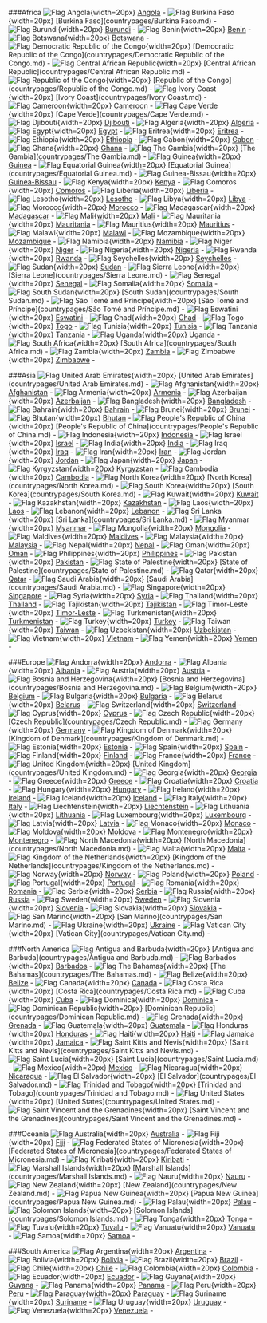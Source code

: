 ###Africa
![Flag Angola](http://commons.wikimedia.org/wiki/Special:FilePath/Flag%20of%20Angola.svg){width=20px} [Angola](countrypages/Angola.md) - 
![Flag Burkina Faso](http://commons.wikimedia.org/wiki/Special:FilePath/Flag%20of%20Burkina%20Faso.svg){width=20px} [Burkina Faso](countrypages/Burkina Faso.md) - 
![Flag Burundi](http://commons.wikimedia.org/wiki/Special:FilePath/Flag%20of%20Burundi.svg){width=20px} [Burundi](countrypages/Burundi.md) - 
![Flag Benin](http://commons.wikimedia.org/wiki/Special:FilePath/Flag%20of%20Benin.svg){width=20px} [Benin](countrypages/Benin.md) - 
![Flag Botswana](http://commons.wikimedia.org/wiki/Special:FilePath/Flag%20of%20Botswana.svg){width=20px} [Botswana](countrypages/Botswana.md) - 
![Flag Democratic Republic of the Congo](http://commons.wikimedia.org/wiki/Special:FilePath/Flag%20of%20the%20Democratic%20Republic%20of%20the%20Congo.svg){width=20px} [Democratic Republic of the Congo](countrypages/Democratic Republic of the Congo.md) - 
![Flag Central African Republic](http://commons.wikimedia.org/wiki/Special:FilePath/Flag%20of%20the%20Central%20African%20Republic.svg){width=20px} [Central African Republic](countrypages/Central African Republic.md) - 
![Flag Republic of the Congo](http://commons.wikimedia.org/wiki/Special:FilePath/Flag%20of%20the%20Republic%20of%20the%20Congo.svg){width=20px} [Republic of the Congo](countrypages/Republic of the Congo.md) - 
![Flag Ivory Coast](http://commons.wikimedia.org/wiki/Special:FilePath/Flag%20of%20C%C3%B4te%20d%27Ivoire.svg){width=20px} [Ivory Coast](countrypages/Ivory Coast.md) - 
![Flag Cameroon](http://commons.wikimedia.org/wiki/Special:FilePath/Flag%20of%20Cameroon.svg){width=20px} [Cameroon](countrypages/Cameroon.md) - 
![Flag Cape Verde](http://commons.wikimedia.org/wiki/Special:FilePath/Flag%20of%20Cape%20Verde.svg){width=20px} [Cape Verde](countrypages/Cape Verde.md) - 
![Flag Djibouti](http://commons.wikimedia.org/wiki/Special:FilePath/Flag%20of%20Djibouti.svg){width=20px} [Djibouti](countrypages/Djibouti.md) - 
![Flag Algeria](http://commons.wikimedia.org/wiki/Special:FilePath/Flag%20of%20Algeria.svg){width=20px} [Algeria](countrypages/Algeria.md) - 
![Flag Egypt](http://commons.wikimedia.org/wiki/Special:FilePath/Flag%20of%20Egypt.svg){width=20px} [Egypt](countrypages/Egypt.md) - 
![Flag Eritrea](http://commons.wikimedia.org/wiki/Special:FilePath/Flag%20of%20Eritrea.svg){width=20px} [Eritrea](countrypages/Eritrea.md) - 
![Flag Ethiopia](http://commons.wikimedia.org/wiki/Special:FilePath/Flag%20of%20Ethiopia.svg){width=20px} [Ethiopia](countrypages/Ethiopia.md) - 
![Flag Gabon](http://commons.wikimedia.org/wiki/Special:FilePath/Flag%20of%20Gabon.svg){width=20px} [Gabon](countrypages/Gabon.md) - 
![Flag Ghana](http://commons.wikimedia.org/wiki/Special:FilePath/Flag%20of%20Ghana.svg){width=20px} [Ghana](countrypages/Ghana.md) - 
![Flag The Gambia](http://commons.wikimedia.org/wiki/Special:FilePath/Flag%20of%20The%20Gambia.svg){width=20px} [The Gambia](countrypages/The Gambia.md) - 
![Flag Guinea](http://commons.wikimedia.org/wiki/Special:FilePath/Flag%20of%20Guinea.svg){width=20px} [Guinea](countrypages/Guinea.md) - 
![Flag Equatorial Guinea](http://commons.wikimedia.org/wiki/Special:FilePath/Flag%20of%20Equatorial%20Guinea.svg){width=20px} [Equatorial Guinea](countrypages/Equatorial Guinea.md) - 
![Flag Guinea-Bissau](http://commons.wikimedia.org/wiki/Special:FilePath/Flag%20of%20Guinea-Bissau.svg){width=20px} [Guinea-Bissau](countrypages/Guinea-Bissau.md) - 
![Flag Kenya](http://commons.wikimedia.org/wiki/Special:FilePath/Flag%20of%20Kenya.svg){width=20px} [Kenya](countrypages/Kenya.md) - 
![Flag Comoros](http://commons.wikimedia.org/wiki/Special:FilePath/Flag%20of%20the%20Comoros.svg){width=20px} [Comoros](countrypages/Comoros.md) - 
![Flag Liberia](http://commons.wikimedia.org/wiki/Special:FilePath/Flag%20of%20Liberia.svg){width=20px} [Liberia](countrypages/Liberia.md) - 
![Flag Lesotho](http://commons.wikimedia.org/wiki/Special:FilePath/Flag%20of%20Lesotho.svg){width=20px} [Lesotho](countrypages/Lesotho.md) - 
![Flag Libya](http://commons.wikimedia.org/wiki/Special:FilePath/Flag%20of%20Libya.svg){width=20px} [Libya](countrypages/Libya.md) - 
![Flag Morocco](http://commons.wikimedia.org/wiki/Special:FilePath/Flag%20of%20Morocco.svg){width=20px} [Morocco](countrypages/Morocco.md) - 
![Flag Madagascar](http://commons.wikimedia.org/wiki/Special:FilePath/Flag%20of%20Madagascar.svg){width=20px} [Madagascar](countrypages/Madagascar.md) - 
![Flag Mali](http://commons.wikimedia.org/wiki/Special:FilePath/Flag%20of%20Mali.svg){width=20px} [Mali](countrypages/Mali.md) - 
![Flag Mauritania](http://commons.wikimedia.org/wiki/Special:FilePath/Flag%20of%20Mauritania.svg){width=20px} [Mauritania](countrypages/Mauritania.md) - 
![Flag Mauritius](http://commons.wikimedia.org/wiki/Special:FilePath/Flag%20of%20Mauritius.svg){width=20px} [Mauritius](countrypages/Mauritius.md) - 
![Flag Malawi](http://commons.wikimedia.org/wiki/Special:FilePath/Flag%20of%20Malawi.svg){width=20px} [Malawi](countrypages/Malawi.md) - 
![Flag Mozambique](http://commons.wikimedia.org/wiki/Special:FilePath/Flag%20of%20Mozambique.svg){width=20px} [Mozambique](countrypages/Mozambique.md) - 
![Flag Namibia](http://commons.wikimedia.org/wiki/Special:FilePath/Flag%20of%20Namibia.svg){width=20px} [Namibia](countrypages/Namibia.md) - 
![Flag Niger](http://commons.wikimedia.org/wiki/Special:FilePath/Flag%20of%20Niger.svg){width=20px} [Niger](countrypages/Niger.md) - 
![Flag Nigeria](http://commons.wikimedia.org/wiki/Special:FilePath/Flag%20of%20Nigeria.svg){width=20px} [Nigeria](countrypages/Nigeria.md) - 
![Flag Rwanda](http://commons.wikimedia.org/wiki/Special:FilePath/Flag%20of%20Rwanda.svg){width=20px} [Rwanda](countrypages/Rwanda.md) - 
![Flag Seychelles](http://commons.wikimedia.org/wiki/Special:FilePath/Flag%20of%20Seychelles.svg){width=20px} [Seychelles](countrypages/Seychelles.md) - 
![Flag Sudan](http://commons.wikimedia.org/wiki/Special:FilePath/Flag%20of%20Sudan.svg){width=20px} [Sudan](countrypages/Sudan.md) - 
![Flag Sierra Leone](http://commons.wikimedia.org/wiki/Special:FilePath/Flag%20of%20Sierra%20Leone.svg){width=20px} [Sierra Leone](countrypages/Sierra Leone.md) - 
![Flag Senegal](http://commons.wikimedia.org/wiki/Special:FilePath/Flag%20of%20Senegal.svg){width=20px} [Senegal](countrypages/Senegal.md) - 
![Flag Somalia](http://commons.wikimedia.org/wiki/Special:FilePath/Flag%20of%20Somalia.svg){width=20px} [Somalia](countrypages/Somalia.md) - 
![Flag South Sudan](http://commons.wikimedia.org/wiki/Special:FilePath/Flag%20of%20South%20Sudan.svg){width=20px} [South Sudan](countrypages/South Sudan.md) - 
![Flag São Tomé and Príncipe](http://commons.wikimedia.org/wiki/Special:FilePath/Flag%20of%20S%C3%A3o%20Tom%C3%A9%20and%20Pr%C3%ADncipe.svg){width=20px} [São Tomé and Príncipe](countrypages/São Tomé and Príncipe.md) - 
![Flag Eswatini](http://commons.wikimedia.org/wiki/Special:FilePath/Flag%20of%20Eswatini.svg){width=20px} [Eswatini](countrypages/Eswatini.md) - 
![Flag Chad](http://commons.wikimedia.org/wiki/Special:FilePath/Flag%20of%20Chad.svg){width=20px} [Chad](countrypages/Chad.md) - 
![Flag Togo](http://commons.wikimedia.org/wiki/Special:FilePath/Flag%20of%20Togo%20%283-2%29.svg){width=20px} [Togo](countrypages/Togo.md) - 
![Flag Tunisia](http://commons.wikimedia.org/wiki/Special:FilePath/Flag%20of%20Tunisia.svg){width=20px} [Tunisia](countrypages/Tunisia.md) - 
![Flag Tanzania](http://commons.wikimedia.org/wiki/Special:FilePath/Flag%20of%20Tanzania.svg){width=20px} [Tanzania](countrypages/Tanzania.md) - 
![Flag Uganda](http://commons.wikimedia.org/wiki/Special:FilePath/Flag%20of%20Uganda.svg){width=20px} [Uganda](countrypages/Uganda.md) - 
![Flag South Africa](http://commons.wikimedia.org/wiki/Special:FilePath/Flag%20of%20South%20Africa.svg){width=20px} [South Africa](countrypages/South Africa.md) - 
![Flag Zambia](http://commons.wikimedia.org/wiki/Special:FilePath/Flag%20of%20Zambia.svg){width=20px} [Zambia](countrypages/Zambia.md) - 
![Flag Zimbabwe](http://commons.wikimedia.org/wiki/Special:FilePath/Flag%20of%20Zimbabwe.svg){width=20px} [Zimbabwe](countrypages/Zimbabwe.md) - 

###Asia
![Flag United Arab Emirates](http://commons.wikimedia.org/wiki/Special:FilePath/Flag%20of%20the%20United%20Arab%20Emirates.svg){width=20px} [United Arab Emirates](countrypages/United Arab Emirates.md) - 
![Flag Afghanistan](http://commons.wikimedia.org/wiki/Special:FilePath/Flag%20of%20the%20Taliban.svg){width=20px} [Afghanistan](countrypages/Afghanistan.md) - 
![Flag Armenia](http://commons.wikimedia.org/wiki/Special:FilePath/Flag%20of%20Armenia.svg){width=20px} [Armenia](countrypages/Armenia.md) - 
![Flag Azerbaijan](http://commons.wikimedia.org/wiki/Special:FilePath/Flag%20of%20Azerbaijan.svg){width=20px} [Azerbaijan](countrypages/Azerbaijan.md) - 
![Flag Bangladesh](http://commons.wikimedia.org/wiki/Special:FilePath/Flag%20of%20Bangladesh.svg){width=20px} [Bangladesh](countrypages/Bangladesh.md) - 
![Flag Bahrain](http://commons.wikimedia.org/wiki/Special:FilePath/Flag%20of%20Bahrain.svg){width=20px} [Bahrain](countrypages/Bahrain.md) - 
![Flag Brunei](http://commons.wikimedia.org/wiki/Special:FilePath/Flag%20of%20Brunei.svg){width=20px} [Brunei](countrypages/Brunei.md) - 
![Flag Bhutan](http://commons.wikimedia.org/wiki/Special:FilePath/Flag%20of%20Bhutan.svg){width=20px} [Bhutan](countrypages/Bhutan.md) - 
![Flag People's Republic of China](http://commons.wikimedia.org/wiki/Special:FilePath/Flag%20of%20the%20People%27s%20Republic%20of%20China.svg){width=20px} [People's Republic of China](countrypages/People's Republic of China.md) - 
![Flag Indonesia](http://commons.wikimedia.org/wiki/Special:FilePath/Flag%20of%20Indonesia.svg){width=20px} [Indonesia](countrypages/Indonesia.md) - 
![Flag Israel](http://commons.wikimedia.org/wiki/Special:FilePath/Flag%20of%20Israel.svg){width=20px} [Israel](countrypages/Israel.md) - 
![Flag India](http://commons.wikimedia.org/wiki/Special:FilePath/Flag%20of%20India.svg){width=20px} [India](countrypages/India.md) - 
![Flag Iraq](http://commons.wikimedia.org/wiki/Special:FilePath/Flag%20of%20Iraq.svg){width=20px} [Iraq](countrypages/Iraq.md) - 
![Flag Iran](http://commons.wikimedia.org/wiki/Special:FilePath/Flag%20of%20Iran.svg){width=20px} [Iran](countrypages/Iran.md) - 
![Flag Jordan](http://commons.wikimedia.org/wiki/Special:FilePath/Flag%20of%20Jordan.svg){width=20px} [Jordan](countrypages/Jordan.md) - 
![Flag Japan](http://commons.wikimedia.org/wiki/Special:FilePath/Flag%20of%20Japan.svg){width=20px} [Japan](countrypages/Japan.md) - 
![Flag Kyrgyzstan](http://commons.wikimedia.org/wiki/Special:FilePath/Flag%20of%20Kyrgyzstan.svg){width=20px} [Kyrgyzstan](countrypages/Kyrgyzstan.md) - 
![Flag Cambodia](http://commons.wikimedia.org/wiki/Special:FilePath/Flag%20of%20Cambodia.svg){width=20px} [Cambodia](countrypages/Cambodia.md) - 
![Flag North Korea](http://commons.wikimedia.org/wiki/Special:FilePath/Flag%20of%20North%20Korea.svg){width=20px} [North Korea](countrypages/North Korea.md) - 
![Flag South Korea](http://commons.wikimedia.org/wiki/Special:FilePath/Flag%20of%20South%20Korea.svg){width=20px} [South Korea](countrypages/South Korea.md) - 
![Flag Kuwait](http://commons.wikimedia.org/wiki/Special:FilePath/Flag%20of%20Kuwait.svg){width=20px} [Kuwait](countrypages/Kuwait.md) - 
![Flag Kazakhstan](http://commons.wikimedia.org/wiki/Special:FilePath/Flag%20of%20Kazakhstan.svg){width=20px} [Kazakhstan](countrypages/Kazakhstan.md) - 
![Flag Laos](http://commons.wikimedia.org/wiki/Special:FilePath/Flag%20of%20Laos.svg){width=20px} [Laos](countrypages/Laos.md) - 
![Flag Lebanon](http://commons.wikimedia.org/wiki/Special:FilePath/Flag%20of%20Lebanon.svg){width=20px} [Lebanon](countrypages/Lebanon.md) - 
![Flag Sri Lanka](http://commons.wikimedia.org/wiki/Special:FilePath/Flag%20of%20Sri%20Lanka.svg){width=20px} [Sri Lanka](countrypages/Sri Lanka.md) - 
![Flag Myanmar](http://commons.wikimedia.org/wiki/Special:FilePath/Flag%20of%20Myanmar.svg){width=20px} [Myanmar](countrypages/Myanmar.md) - 
![Flag Mongolia](http://commons.wikimedia.org/wiki/Special:FilePath/Flag%20of%20Mongolia.svg){width=20px} [Mongolia](countrypages/Mongolia.md) - 
![Flag Maldives](http://commons.wikimedia.org/wiki/Special:FilePath/Flag%20of%20Maldives.svg){width=20px} [Maldives](countrypages/Maldives.md) - 
![Flag Malaysia](http://commons.wikimedia.org/wiki/Special:FilePath/Flag%20of%20Malaysia.svg){width=20px} [Malaysia](countrypages/Malaysia.md) - 
![Flag Nepal](http://commons.wikimedia.org/wiki/Special:FilePath/Flag%20of%20Nepal.svg){width=20px} [Nepal](countrypages/Nepal.md) - 
![Flag Oman](http://commons.wikimedia.org/wiki/Special:FilePath/Flag%20of%20Oman.svg){width=20px} [Oman](countrypages/Oman.md) - 
![Flag Philippines](http://commons.wikimedia.org/wiki/Special:FilePath/Flag%20of%20the%20Philippines.svg){width=20px} [Philippines](countrypages/Philippines.md) - 
![Flag Pakistan](http://commons.wikimedia.org/wiki/Special:FilePath/Flag%20of%20Pakistan.svg){width=20px} [Pakistan](countrypages/Pakistan.md) - 
![Flag State of Palestine](http://commons.wikimedia.org/wiki/Special:FilePath/Flag%20of%20Palestine.svg){width=20px} [State of Palestine](countrypages/State of Palestine.md) - 
![Flag Qatar](http://commons.wikimedia.org/wiki/Special:FilePath/Flag%20of%20Qatar.svg){width=20px} [Qatar](countrypages/Qatar.md) - 
![Flag Saudi Arabia](http://commons.wikimedia.org/wiki/Special:FilePath/Flag%20of%20Saudi%20Arabia.svg){width=20px} [Saudi Arabia](countrypages/Saudi Arabia.md) - 
![Flag Singapore](http://commons.wikimedia.org/wiki/Special:FilePath/Flag%20of%20Singapore.svg){width=20px} [Singapore](countrypages/Singapore.md) - 
![Flag Syria](http://commons.wikimedia.org/wiki/Special:FilePath/Flag%20of%20Syria%20%282025-%29%20%28stars%20variant%29.svg){width=20px} [Syria](countrypages/Syria.md) - 
![Flag Thailand](http://commons.wikimedia.org/wiki/Special:FilePath/Flag%20of%20Thailand.svg){width=20px} [Thailand](countrypages/Thailand.md) - 
![Flag Tajikistan](http://commons.wikimedia.org/wiki/Special:FilePath/Flag%20of%20Tajikistan.svg){width=20px} [Tajikistan](countrypages/Tajikistan.md) - 
![Flag Timor-Leste](http://commons.wikimedia.org/wiki/Special:FilePath/Flag%20of%20East%20Timor.svg){width=20px} [Timor-Leste](countrypages/Timor-Leste.md) - 
![Flag Turkmenistan](http://commons.wikimedia.org/wiki/Special:FilePath/Flag%20of%20Turkmenistan.svg){width=20px} [Turkmenistan](countrypages/Turkmenistan.md) - 
![Flag Turkey](http://commons.wikimedia.org/wiki/Special:FilePath/Flag%20of%20Turkey.svg){width=20px} [Turkey](countrypages/Turkey.md) - 
![Flag Taiwan](http://commons.wikimedia.org/wiki/Special:FilePath/Flag%20of%20the%20Republic%20of%20China.svg){width=20px} [Taiwan](countrypages/Taiwan.md) - 
![Flag Uzbekistan](http://commons.wikimedia.org/wiki/Special:FilePath/Flag%20of%20Uzbekistan.svg){width=20px} [Uzbekistan](countrypages/Uzbekistan.md) - 
![Flag Vietnam](http://commons.wikimedia.org/wiki/Special:FilePath/Flag%20of%20Vietnam.svg){width=20px} [Vietnam](countrypages/Vietnam.md) - 
![Flag Yemen](http://commons.wikimedia.org/wiki/Special:FilePath/Flag%20of%20Yemen.svg){width=20px} [Yemen](countrypages/Yemen.md) - 

###Europe
![Flag Andorra](http://commons.wikimedia.org/wiki/Special:FilePath/Flag%20of%20Andorra.svg){width=20px} [Andorra](countrypages/Andorra.md) - 
![Flag Albania](http://commons.wikimedia.org/wiki/Special:FilePath/Flag%20of%20Albania.svg){width=20px} [Albania](countrypages/Albania.md) - 
![Flag Austria](http://commons.wikimedia.org/wiki/Special:FilePath/Flag%20of%20Austria.svg){width=20px} [Austria](countrypages/Austria.md) - 
![Flag Bosnia and Herzegovina](http://commons.wikimedia.org/wiki/Special:FilePath/Flag%20of%20Bosnia%20and%20Herzegovina.svg){width=20px} [Bosnia and Herzegovina](countrypages/Bosnia and Herzegovina.md) - 
![Flag Belgium](http://commons.wikimedia.org/wiki/Special:FilePath/Flag%20of%20Belgium.svg){width=20px} [Belgium](countrypages/Belgium.md) - 
![Flag Bulgaria](http://commons.wikimedia.org/wiki/Special:FilePath/Flag%20of%20Bulgaria.svg){width=20px} [Bulgaria](countrypages/Bulgaria.md) - 
![Flag Belarus](http://commons.wikimedia.org/wiki/Special:FilePath/Flag%20of%20Belarus.svg){width=20px} [Belarus](countrypages/Belarus.md) - 
![Flag Switzerland](http://commons.wikimedia.org/wiki/Special:FilePath/Flag%20of%20Switzerland.svg){width=20px} [Switzerland](countrypages/Switzerland.md) - 
![Flag Cyprus](http://commons.wikimedia.org/wiki/Special:FilePath/Flag%20of%20Cyprus.svg){width=20px} [Cyprus](countrypages/Cyprus.md) - 
![Flag Czech Republic](http://commons.wikimedia.org/wiki/Special:FilePath/Flag%20of%20the%20Czech%20Republic.svg){width=20px} [Czech Republic](countrypages/Czech Republic.md) - 
![Flag Germany](http://commons.wikimedia.org/wiki/Special:FilePath/Flag%20of%20Germany.svg){width=20px} [Germany](countrypages/Germany.md) - 
![Flag Kingdom of Denmark](http://commons.wikimedia.org/wiki/Special:FilePath/Flag%20of%20Denmark.svg){width=20px} [Kingdom of Denmark](countrypages/Kingdom of Denmark.md) - 
![Flag Estonia](http://commons.wikimedia.org/wiki/Special:FilePath/Flag%20of%20Estonia.svg){width=20px} [Estonia](countrypages/Estonia.md) - 
![Flag Spain](http://commons.wikimedia.org/wiki/Special:FilePath/Flag%20of%20Spain.svg){width=20px} [Spain](countrypages/Spain.md) - 
![Flag Finland](http://commons.wikimedia.org/wiki/Special:FilePath/Flag%20of%20Finland.svg){width=20px} [Finland](countrypages/Finland.md) - 
![Flag France](http://commons.wikimedia.org/wiki/Special:FilePath/Flag%20of%20France.svg){width=20px} [France](countrypages/France.md) - 
![Flag United Kingdom](http://commons.wikimedia.org/wiki/Special:FilePath/Flag%20of%20the%20United%20Kingdom%20%283-5%29.svg){width=20px} [United Kingdom](countrypages/United Kingdom.md) - 
![Flag Georgia](http://commons.wikimedia.org/wiki/Special:FilePath/Flag%20of%20Georgia.svg){width=20px} [Georgia](countrypages/Georgia.md) - 
![Flag Greece](http://commons.wikimedia.org/wiki/Special:FilePath/Flag%20of%20Greece.svg){width=20px} [Greece](countrypages/Greece.md) - 
![Flag Croatia](http://commons.wikimedia.org/wiki/Special:FilePath/Flag%20of%20Croatia.svg){width=20px} [Croatia](countrypages/Croatia.md) - 
![Flag Hungary](http://commons.wikimedia.org/wiki/Special:FilePath/Flag%20of%20Hungary.svg){width=20px} [Hungary](countrypages/Hungary.md) - 
![Flag Ireland](http://commons.wikimedia.org/wiki/Special:FilePath/Flag%20of%20Ireland.svg){width=20px} [Ireland](countrypages/Ireland.md) - 
![Flag Iceland](http://commons.wikimedia.org/wiki/Special:FilePath/Flag%20of%20Iceland.svg){width=20px} [Iceland](countrypages/Iceland.md) - 
![Flag Italy](http://commons.wikimedia.org/wiki/Special:FilePath/Flag%20of%20Italy.svg){width=20px} [Italy](countrypages/Italy.md) - 
![Flag Liechtenstein](http://commons.wikimedia.org/wiki/Special:FilePath/Flag%20of%20Liechtenstein.svg){width=20px} [Liechtenstein](countrypages/Liechtenstein.md) - 
![Flag Lithuania](http://commons.wikimedia.org/wiki/Special:FilePath/Flag%20of%20Lithuania.svg){width=20px} [Lithuania](countrypages/Lithuania.md) - 
![Flag Luxembourg](http://commons.wikimedia.org/wiki/Special:FilePath/Flag%20of%20Luxembourg.svg){width=20px} [Luxembourg](countrypages/Luxembourg.md) - 
![Flag Latvia](http://commons.wikimedia.org/wiki/Special:FilePath/Flag%20of%20Latvia.svg){width=20px} [Latvia](countrypages/Latvia.md) - 
![Flag Monaco](http://commons.wikimedia.org/wiki/Special:FilePath/Flag%20of%20Monaco.svg){width=20px} [Monaco](countrypages/Monaco.md) - 
![Flag Moldova](http://commons.wikimedia.org/wiki/Special:FilePath/Flag%20of%20Moldova.svg){width=20px} [Moldova](countrypages/Moldova.md) - 
![Flag Montenegro](http://commons.wikimedia.org/wiki/Special:FilePath/Flag%20of%20Montenegro.svg){width=20px} [Montenegro](countrypages/Montenegro.md) - 
![Flag North Macedonia](http://commons.wikimedia.org/wiki/Special:FilePath/Flag%20of%20North%20Macedonia.svg){width=20px} [North Macedonia](countrypages/North Macedonia.md) - 
![Flag Malta](http://commons.wikimedia.org/wiki/Special:FilePath/Flag%20of%20Malta.svg){width=20px} [Malta](countrypages/Malta.md) - 
![Flag Kingdom of the Netherlands](http://commons.wikimedia.org/wiki/Special:FilePath/Flag%20of%20the%20Netherlands.svg){width=20px} [Kingdom of the Netherlands](countrypages/Kingdom of the Netherlands.md) - 
![Flag Norway](http://commons.wikimedia.org/wiki/Special:FilePath/Flag%20of%20Norway.svg){width=20px} [Norway](countrypages/Norway.md) - 
![Flag Poland](http://commons.wikimedia.org/wiki/Special:FilePath/Flag%20of%20Poland.svg){width=20px} [Poland](countrypages/Poland.md) - 
![Flag Portugal](http://commons.wikimedia.org/wiki/Special:FilePath/Flag%20of%20Portugal.svg){width=20px} [Portugal](countrypages/Portugal.md) - 
![Flag Romania](http://commons.wikimedia.org/wiki/Special:FilePath/Flag%20of%20Romania.svg){width=20px} [Romania](countrypages/Romania.md) - 
![Flag Serbia](http://commons.wikimedia.org/wiki/Special:FilePath/Flag%20of%20Serbia.svg){width=20px} [Serbia](countrypages/Serbia.md) - 
![Flag Russia](http://commons.wikimedia.org/wiki/Special:FilePath/Flag%20of%20Russia.svg){width=20px} [Russia](countrypages/Russia.md) - 
![Flag Sweden](http://commons.wikimedia.org/wiki/Special:FilePath/Flag%20of%20Sweden.svg){width=20px} [Sweden](countrypages/Sweden.md) - 
![Flag Slovenia](http://commons.wikimedia.org/wiki/Special:FilePath/Flag%20of%20Slovenia.svg){width=20px} [Slovenia](countrypages/Slovenia.md) - 
![Flag Slovakia](http://commons.wikimedia.org/wiki/Special:FilePath/Flag%20of%20Slovakia.svg){width=20px} [Slovakia](countrypages/Slovakia.md) - 
![Flag San Marino](http://commons.wikimedia.org/wiki/Special:FilePath/Flag%20of%20San%20Marino.svg){width=20px} [San Marino](countrypages/San Marino.md) - 
![Flag Ukraine](http://commons.wikimedia.org/wiki/Special:FilePath/Flag%20of%20Ukraine.svg){width=20px} [Ukraine](countrypages/Ukraine.md) - 
![Flag Vatican City](http://commons.wikimedia.org/wiki/Special:FilePath/Flag%20of%20Vatican%20City%20%282023%E2%80%93present%29.svg){width=20px} [Vatican City](countrypages/Vatican City.md) - 

###North America
![Flag Antigua and Barbuda](http://commons.wikimedia.org/wiki/Special:FilePath/Flag%20of%20Antigua%20and%20Barbuda.svg){width=20px} [Antigua and Barbuda](countrypages/Antigua and Barbuda.md) - 
![Flag Barbados](http://commons.wikimedia.org/wiki/Special:FilePath/Flag%20of%20Barbados.svg){width=20px} [Barbados](countrypages/Barbados.md) - 
![Flag The Bahamas](http://commons.wikimedia.org/wiki/Special:FilePath/Flag%20of%20the%20Bahamas.svg){width=20px} [The Bahamas](countrypages/The Bahamas.md) - 
![Flag Belize](http://commons.wikimedia.org/wiki/Special:FilePath/Flag%20of%20Belize.svg){width=20px} [Belize](countrypages/Belize.md) - 
![Flag Canada](http://commons.wikimedia.org/wiki/Special:FilePath/Flag%20of%20Canada%20%28Pantone%29.svg){width=20px} [Canada](countrypages/Canada.md) - 
![Flag Costa Rica](http://commons.wikimedia.org/wiki/Special:FilePath/Flag%20of%20Costa%20Rica.svg){width=20px} [Costa Rica](countrypages/Costa Rica.md) - 
![Flag Cuba](http://commons.wikimedia.org/wiki/Special:FilePath/Flag%20of%20Cuba.svg){width=20px} [Cuba](countrypages/Cuba.md) - 
![Flag Dominica](http://commons.wikimedia.org/wiki/Special:FilePath/Flag%20of%20Dominica.svg){width=20px} [Dominica](countrypages/Dominica.md) - 
![Flag Dominican Republic](http://commons.wikimedia.org/wiki/Special:FilePath/Flag%20of%20the%20Dominican%20Republic.svg){width=20px} [Dominican Republic](countrypages/Dominican Republic.md) - 
![Flag Grenada](http://commons.wikimedia.org/wiki/Special:FilePath/Flag%20of%20Grenada.svg){width=20px} [Grenada](countrypages/Grenada.md) - 
![Flag Guatemala](http://commons.wikimedia.org/wiki/Special:FilePath/Flag%20of%20Guatemala.svg){width=20px} [Guatemala](countrypages/Guatemala.md) - 
![Flag Honduras](http://commons.wikimedia.org/wiki/Special:FilePath/Flag%20of%20Honduras%20%282022-%29.svg){width=20px} [Honduras](countrypages/Honduras.md) - 
![Flag Haiti](http://commons.wikimedia.org/wiki/Special:FilePath/Flag%20of%20Haiti.svg){width=20px} [Haiti](countrypages/Haiti.md) - 
![Flag Jamaica](http://commons.wikimedia.org/wiki/Special:FilePath/Flag%20of%20Jamaica.svg){width=20px} [Jamaica](countrypages/Jamaica.md) - 
![Flag Saint Kitts and Nevis](http://commons.wikimedia.org/wiki/Special:FilePath/Flag%20of%20Saint%20Kitts%20and%20Nevis.svg){width=20px} [Saint Kitts and Nevis](countrypages/Saint Kitts and Nevis.md) - 
![Flag Saint Lucia](http://commons.wikimedia.org/wiki/Special:FilePath/Flag%20of%20Saint%20Lucia.svg){width=20px} [Saint Lucia](countrypages/Saint Lucia.md) - 
![Flag Mexico](http://commons.wikimedia.org/wiki/Special:FilePath/Flag%20of%20Mexico.svg){width=20px} [Mexico](countrypages/Mexico.md) - 
![Flag Nicaragua](http://commons.wikimedia.org/wiki/Special:FilePath/Flag%20of%20Nicaragua.svg){width=20px} [Nicaragua](countrypages/Nicaragua.md) - 
![Flag El Salvador](http://commons.wikimedia.org/wiki/Special:FilePath/Flag%20of%20El%20Salvador.svg){width=20px} [El Salvador](countrypages/El Salvador.md) - 
![Flag Trinidad and Tobago](http://commons.wikimedia.org/wiki/Special:FilePath/Flag%20of%20Trinidad%20and%20Tobago.svg){width=20px} [Trinidad and Tobago](countrypages/Trinidad and Tobago.md) - 
![Flag United States](http://commons.wikimedia.org/wiki/Special:FilePath/Flag%20of%20the%20United%20States.svg){width=20px} [United States](countrypages/United States.md) - 
![Flag Saint Vincent and the Grenadines](http://commons.wikimedia.org/wiki/Special:FilePath/Flag%20of%20Saint%20Vincent%20and%20the%20Grenadines.svg){width=20px} [Saint Vincent and the Grenadines](countrypages/Saint Vincent and the Grenadines.md) - 

###Oceania
![Flag Australia](http://commons.wikimedia.org/wiki/Special:FilePath/Flag%20of%20Australia%20%28converted%29.svg){width=20px} [Australia](countrypages/Australia.md) - 
![Flag Fiji](http://commons.wikimedia.org/wiki/Special:FilePath/Flag%20of%20Fiji.svg){width=20px} [Fiji](countrypages/Fiji.md) - 
![Flag Federated States of Micronesia](http://commons.wikimedia.org/wiki/Special:FilePath/Flag%20of%20the%20Federated%20States%20of%20Micronesia.svg){width=20px} [Federated States of Micronesia](countrypages/Federated States of Micronesia.md) - 
![Flag Kiribati](http://commons.wikimedia.org/wiki/Special:FilePath/Flag%20of%20Kiribati.svg){width=20px} [Kiribati](countrypages/Kiribati.md) - 
![Flag Marshall Islands](http://commons.wikimedia.org/wiki/Special:FilePath/Flag%20of%20the%20Marshall%20Islands.svg){width=20px} [Marshall Islands](countrypages/Marshall Islands.md) - 
![Flag Nauru](http://commons.wikimedia.org/wiki/Special:FilePath/Flag%20of%20Nauru.svg){width=20px} [Nauru](countrypages/Nauru.md) - 
![Flag New Zealand](http://commons.wikimedia.org/wiki/Special:FilePath/Flag%20of%20New%20Zealand.svg){width=20px} [New Zealand](countrypages/New Zealand.md) - 
![Flag Papua New Guinea](http://commons.wikimedia.org/wiki/Special:FilePath/Flag%20of%20Papua%20New%20Guinea.svg){width=20px} [Papua New Guinea](countrypages/Papua New Guinea.md) - 
![Flag Palau](http://commons.wikimedia.org/wiki/Special:FilePath/Flag%20of%20Palau.svg){width=20px} [Palau](countrypages/Palau.md) - 
![Flag Solomon Islands](http://commons.wikimedia.org/wiki/Special:FilePath/Flag%20of%20the%20Solomon%20Islands.svg){width=20px} [Solomon Islands](countrypages/Solomon Islands.md) - 
![Flag Tonga](http://commons.wikimedia.org/wiki/Special:FilePath/Flag%20of%20Tonga.svg){width=20px} [Tonga](countrypages/Tonga.md) - 
![Flag Tuvalu](http://commons.wikimedia.org/wiki/Special:FilePath/Flag%20of%20Tuvalu.svg){width=20px} [Tuvalu](countrypages/Tuvalu.md) - 
![Flag Vanuatu](http://commons.wikimedia.org/wiki/Special:FilePath/Flag%20of%20Vanuatu.svg){width=20px} [Vanuatu](countrypages/Vanuatu.md) - 
![Flag Samoa](http://commons.wikimedia.org/wiki/Special:FilePath/Flag%20of%20Samoa.svg){width=20px} [Samoa](countrypages/Samoa.md) - 

###South America
![Flag Argentina](http://commons.wikimedia.org/wiki/Special:FilePath/Flag%20of%20Argentina.svg){width=20px} [Argentina](countrypages/Argentina.md) - 
![Flag Bolivia](http://commons.wikimedia.org/wiki/Special:FilePath/Flag%20of%20Bolivia.svg){width=20px} [Bolivia](countrypages/Bolivia.md) - 
![Flag Brazil](http://commons.wikimedia.org/wiki/Special:FilePath/Flag%20of%20Brazil.svg){width=20px} [Brazil](countrypages/Brazil.md) - 
![Flag Chile](http://commons.wikimedia.org/wiki/Special:FilePath/Flag%20of%20Chile.svg){width=20px} [Chile](countrypages/Chile.md) - 
![Flag Colombia](http://commons.wikimedia.org/wiki/Special:FilePath/Flag%20of%20Colombia.svg){width=20px} [Colombia](countrypages/Colombia.md) - 
![Flag Ecuador](http://commons.wikimedia.org/wiki/Special:FilePath/Flag%20of%20Ecuador.svg){width=20px} [Ecuador](countrypages/Ecuador.md) - 
![Flag Guyana](http://commons.wikimedia.org/wiki/Special:FilePath/Flag%20of%20Guyana.svg){width=20px} [Guyana](countrypages/Guyana.md) - 
![Flag Panama](http://commons.wikimedia.org/wiki/Special:FilePath/Flag%20of%20Panama.svg){width=20px} [Panama](countrypages/Panama.md) - 
![Flag Peru](http://commons.wikimedia.org/wiki/Special:FilePath/Flag%20of%20Peru.svg){width=20px} [Peru](countrypages/Peru.md) - 
![Flag Paraguay](http://commons.wikimedia.org/wiki/Special:FilePath/Flag%20of%20Paraguay.svg){width=20px} [Paraguay](countrypages/Paraguay.md) - 
![Flag Suriname](http://commons.wikimedia.org/wiki/Special:FilePath/Flag%20of%20Suriname.svg){width=20px} [Suriname](countrypages/Suriname.md) - 
![Flag Uruguay](http://commons.wikimedia.org/wiki/Special:FilePath/Flag%20of%20Uruguay.svg){width=20px} [Uruguay](countrypages/Uruguay.md) - 
![Flag Venezuela](http://commons.wikimedia.org/wiki/Special:FilePath/Flag%20of%20Venezuela.svg){width=20px} [Venezuela](countrypages/Venezuela.md) - 

